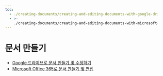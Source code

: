 ```yaml
---
toc:
  - ./creating-documents/creating-and-editing-documents-with-google-drive.md
  - >-
    ./creating-documents/creating-and-editing-documents-with-microsoft-office-365.md
---
```

# 문서 만들기

* [Google 드라이브로 문서 만들기 및 수정하기](./creating-documents/creating-and-editing-documents-with-google-drive.md)
* [Microsoft Office 365로 문서 만들기 및 편집](./creating-documents/creating-and-editing-documents-with-microsoft-office-365.md)
